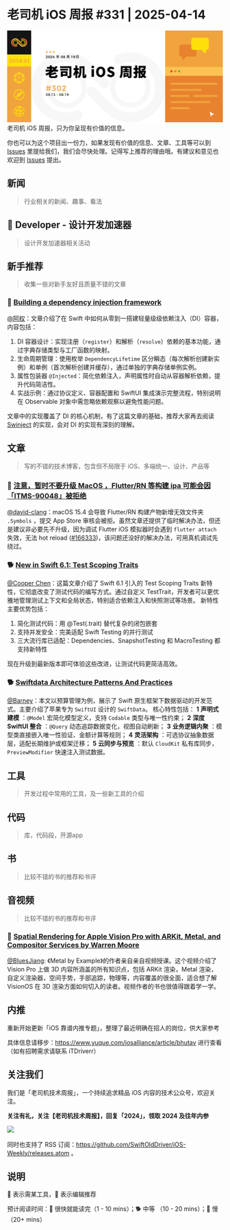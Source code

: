 # 老司机 iOS 周报 #331 | 2025-04-14

![ios-weekly](https://github.com/SwiftOldDriver/iOS-Weekly/blob/master/assets/weekly-header/302.jpg?raw=true)
老司机 iOS 周报，只为你呈现有价值的信息。

你也可以为这个项目出一份力，如果发现有价值的信息、文章、工具等可以到 [Issues](https://github.com/SwiftOldDriver/iOS-Weekly/issues) 里提给我们，我们会尽快处理。记得写上推荐的理由哦。有建议和意见也欢迎到 [Issues](https://github.com/SwiftOldDriver/iOS-Weekly/issues) 提出。

## 新闻

> 行业相关的新闻、趣事、看法

##  Developer - 设计开发加速器

> 设计开发加速器相关活动

## 新手推荐

> 收集一些对新手友好且质量不错的文章

### 🐎 [Building a dependency injection framework](https://tanaschita.com/dependency-injection-building-lightweight-container/)

[@阿权](https://github.com/bqlin)：文章介绍了在 Swift 中如何从零到一搭建轻量级级依赖注入（DI）容器，内容包括：

1. DI 容器设计：实现注册（`register`）和解析（`resolve`）依赖的基本功能，通过字典存储类型与工厂函数的映射。
2. 生命周期管理：使用枚举 `DependencyLifetime` 区分瞬态（每次解析创建新实例）和单例（首次解析创建并缓存），通过单独的字典存储单例实例。
3. 属性包装器 `@Injected`：简化依赖注入，声明属性时自动从容器解析依赖，提升代码简洁性。
4. 实战示例：通过协议定义、容器配置和 SwiftUI 集成演示完整流程，特别说明在 Observable 对象中需忽略依赖观察以避免性能问题。

文章中的实现覆盖了 DI 的核心机制，有了这篇文章的基础，推荐大家再去阅读 [Swinject](https://github.com/Swinject/Swinject) 的实现，会对 DI 的实现有深刻的理解。

## 文章

> 写的不错的技术博客，包含但不局限于 iOS、多端统一、设计、产品等

### 🐎 [注意，暂时不要升级 MacOS ，Flutter/RN 等构建 ipa 可能会因 「ITMS-90048」被拒绝](https://mp.weixin.qq.com/s/s9fJWOJNhOf9Beu60VDQUA)

[@david-clang](https://github.com/david-clang)：macOS 15.4 会导致 Flutter/RN 构建产物新增无效文件夹 `.Symbols` ，提交 App Store 审核会被拒。虽然文章还提供了临时解决办法，但还是建议非必要先不升级，因为调试 Flutter iOS 模拟器时会遇到 `flutter attach` 失效，无法 hot reload ([#166333](https://github.com/flutter/flutter/issues/166333))，该问题还没好的解决办法，可用真机调试先绕过。

### 🐕 [New in Swift 6.1: Test Scoping Traits](https://www.pointfree.co/blog/posts/169-new-in-swift-6-1-test-scoping-traits)

[@Cooper Chen](https://github.com/cjlcooper)：这篇文章介绍了 Swift 6.1 引入的 Test Scoping Traits 新特性，它彻底改变了测试代码的编写方式。通过自定义 TestTrait，开发者可以更优雅地管理测试上下文和全局状态，特别适合依赖注入和快照测试等场景。
新特性主要优势包括：
1. 简化测试代码：用 @Test(.trait) 替代复杂的闭包嵌套
2. 支持并发安全：完美适配 Swift Testing 的并行测试
3. 三大流行库已适配：Dependencies、SnapshotTesting 和 MacroTesting 都支持新特性

现在升级到最新版本即可体验这些改进，让测试代码更简洁高效。

### 🐕 [Swiftdata Architecture Patterns And Practices](https://azamsharp.com/2025/03/28/swiftdata-architecture-patterns-and-practices.html)

[@Barney](https://github.com/BarneyZhaoooo)：本文以预算管理为例，展示了 Swift 原生框架下数据驱动的开发范式。主要介绍了苹果专为 `SwiftUI` 设计的 `SwiftData`。
核心特性包括：
**1** **声明式建模** ：`@Model` 宏简化模型定义，支持 `Codable` 类型与唯一性约束；
**2** **深度 SwiftUI 整合** ：`@Query` 动态追踪数据变化，视图自动刷新；
**3** **业务逻辑内聚** ：模型类直接嵌入唯一性验证、金额计算等规则；
**4** **灵活架构** ：可选协议抽象数据层，适配长期维护或框架迁移；
**5** **云同步与预览** ：默认 `CloudKit` 私有库同步，`PreviewModifier` 快速注入测试数据。

## 工具

> 开发过程中常用的工具，及一些新工具的介绍

## 代码

> 库，代码段，开源app

## 书

> 比较不错的书的推荐和书评

## 音视频

> 比较不错的书的推荐和书评

### 🐢 [Spatial Rendering for Apple Vision Pro with ARKit, Metal, and Compositor Services by Warren Moore](https://www.youtube.com/watch?v=vO0M4c9mb2E)

[@BluesJiang](https://github.com/BluesJiang): 《Metal by Example》的作者亲自亲自视频授课。这个视频介绍了 Vision Pro 上做 3D 内容所涵盖的所有知识点，包括 ARKit 渲染，Metal 渲染，自定义渲染器，空间手势，手部追踪，物理等，内容覆盖的很全面，适合想了解 VisionOS 在 3D 渲染方面如何切入的读者。视频作者的书也很值得跟着学一学。


## 内推

重新开始更新「iOS 靠谱内推专题」，整理了最近明确在招人的岗位，供大家参考

具体信息请移步：https://www.yuque.com/iosalliance/article/bhutav 进行查看（如有招聘需求请联系 iTDriverr）

## 关注我们

我们是「老司机技术周报」，一个持续追求精品 iOS 内容的技术公众号，欢迎关注。

**关注有礼，关注【老司机技术周报】，回复「2024」，领取 2024 及往年内参**

![](https://github.com/SwiftOldDriver/iOS-Weekly/blob/master/assets/qrcode_for_wechat.jpg?raw=true)

同时也支持了 RSS 订阅：https://github.com/SwiftOldDriver/iOS-Weekly/releases.atom 。

## 说明

🚧 表示需某工具，🌟 表示编辑推荐

预计阅读时间：🐎 很快就能读完（1 - 10 mins）；🐕 中等 （10 - 20 mins）；🐢 慢（20+ mins）
